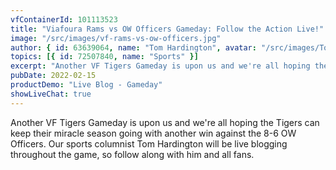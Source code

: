 ```yaml
---
vfContainerId: 101113523
title: "Viafoura Rams vs OW Officers Gameday: Follow the Action Live!"
image: "/src/images/vf-rams-vs-ow-officers.jpg"
author: { id: 63639064, name: "Tom Hardington", avatar: "/src/images/TomHardington.jpg" }
topics: [{ id: 72507840, name: "Sports" }]
excerpt: "Another VF Tigers Gameday is upon us and we're all hoping the Tigers can keep their miracle season going with another win against the 8-6 OW Officers. Follow Live NOW!"
pubDate: 2022-02-15
productDemo: "Live Blog - Gameday"
showLiveChat: true
---
```


Another VF Tigers Gameday is upon us and we're all hoping the Tigers can keep their miracle season going with another win against the 8-6 OW Officers. Our sports columnist Tom Hardington will be live blogging throughout the game, so follow along with him and all fans.

<div class="viafoura">
  <vf-live-blog></vf-live-blog>
</div>
